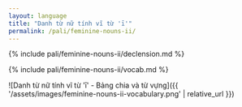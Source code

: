 ```yaml
---
layout: language
title: "Danh từ nữ tính vĩ từ 'ī'"
permalink: /pali/feminine-nouns-ii/
---
```


{% include pali/feminine-nouns-ii/declension.md %}

{% include pali/feminine-nouns-ii/vocab.md %}

![Danh từ nữ tính vĩ từ 'ī' - Bảng chia và từ vựng]({{ '/assets/images/feminine-nouns-ii-vocabulary.png' | relative_url }})